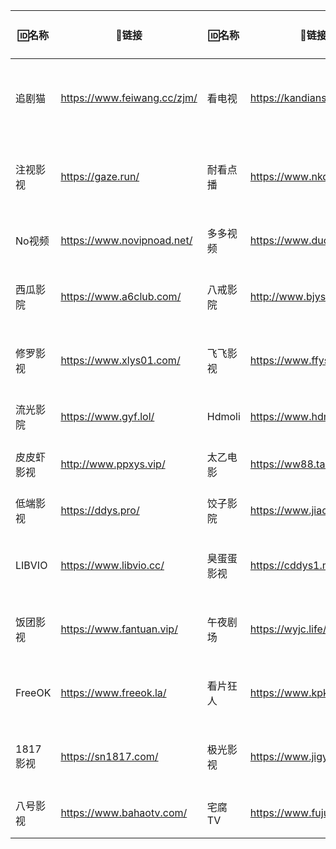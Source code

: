 | 🆔名称       | 🔗链接                          | 🆔名称       | 🔗链接                          | 🆔名称       | 🔗链接                          |
|--------------|--------------------------------|--------------|--------------------------------|--------------|--------------------------------|
| 追剧猫       | https://www.feiwang.cc/zjm/    | 看电视       | https://kandianshi.net/        | 蛋蛋兔影院   | https://www.dandantu.cc/       |
| 注视影视     | https://gaze.run/              | 耐看点播     | https://www.nkdvd.com/         | 看看屋影院   | https://www.kankanwu.cc/       |
| No视频       | https://www.novipnoad.net/     | 多多视频     | https://www.duoduotv.cc/       | 剧爷爷       | https://www.juyeye.cc/         |
| 西瓜影院     | https://www.a6club.com/        | 八戒影院     | http://www.bjys.xyz/           | 可可影视     | https://www.kkys03.com/        |
| 修罗影视     | https://www.xlys01.com/        | 飞飞影视     | https://www.ffys.fun/          | 奈飞工厂     | https://www.netflixgc.com/     |
| 流光影院     | https://www.gyf.lol/           | Hdmoli       | https://www.hdmoli.pro/        | 网飞猫       | https://www.ncat3.app/         |
| 皮皮虾影视   | http://www.ppxys.vip/          | 太乙电影     | https://ww88.taieea.sbs/       | 两个BT       | https://www.bttwo.me/          |
| 低端影视     | https://ddys.pro/              | 饺子影院     | https://www.jiaozi.me/         | 4K影视       | https://www.4kvm.tv/           |
| LIBVIO       | https://www.libvio.cc/         | 臭蛋蛋影视   | https://cddys1.me/             | 可达影视     | http://www.kedays.top/         |
| 饭团影视     | https://www.fantuan.vip/       | 午夜剧场     | https://wyjc.life/             | 蓝光影院     | https://www.languang.pro/      |
| FreeOK       | https://www.freeok.la/         | 看片狂人     | https://www.kpkuang.one/       | 番茄影视     | https://www.yirenmeng.com/     |
| 1817影视     | https://sn1817.com/            | 极光影视     | https://www.jigys.com/         | 饺子影院     | https://www.jiaozi.me/         |
| 八号影视     | https://www.bahaotv.com/       | 宅腐TV       | https://www.fuju1.tv/          | 剧爷爷       | https://www.juyeye.cc/         |